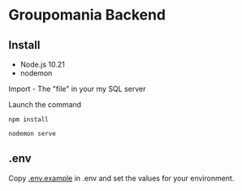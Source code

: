# Groupomania Backend

## Install

- Node.js 10.21
- nodemon


Import - The "file" in your my SQL server


Launch the command 

```
npm install
```
```
nodemon serve
```


## .env

Copy [.env.example](https://github.com/annesoflouret/Projet-6/blob/master/.env.example) in .env and set the values for your environment.